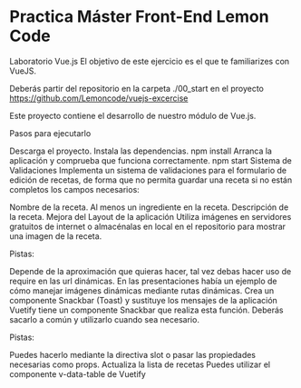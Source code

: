 # Practica Máster Front-End Lemon Code
Laboratorio Vue.js
El objetivo de este ejercicio es el que te familiarizes con VueJS.

Deberás partir del repositorio en la carpeta ./00_start en el proyecto https://github.com/Lemoncode/vuejs-excercise

Este proyecto contiene el desarrollo de nuestro módulo de Vue.js.

Pasos para ejecutarlo

Descarga el proyecto.
Instala las dependencias.
npm install
Arranca la aplicación y comprueba que funciona correctamente.
npm start
Sistema de Validaciones
Implementa un sistema de validaciones para el formulario de edición de recetas, de forma que no permita guardar una receta si no están completos los campos necesarios:

Nombre de la receta.
Al menos un ingrediente en la receta.
Descripción de la receta.
Mejora del Layout de la aplicación
Utiliza imágenes en servidores gratuitos de internet o almacénalas en local en el repositorio para mostrar una imagen de la receta.

Pistas:

Depende de la aproximación que quieras hacer, tal vez debas hacer uso de require en las url dinámicas. En las presentaciones había un ejemplo de cómo manejar imágenes dinámicas mediante rutas dinámicas.
Crea un componente Snackbar (Toast) y sustituye los mensajes de la aplicación
Vuetify tiene un componente Snackbar que realiza esta función. Deberás sacarlo a común y utilizarlo cuando sea necesario.

Pistas:

Puedes hacerlo mediante la directiva slot o pasar las propiedades necesarias como props.
Actualiza la lista de recetas
Puedes utilizar el componente v-data-table de Vuetify
